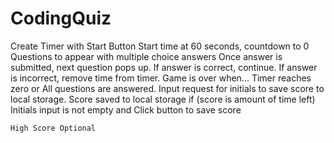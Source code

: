 # CodingQuiz
Create Timer with Start Button
Start time at 60 seconds, countdown to 0
Questions to appear with multiple choice answers
Once answer is submitted, next question pops up.
    If answer is correct, continue.
    If answer is incorrect, remove time from timer.
Game is over when...
    Timer reaches zero or
    All questions are answered.
Input request for initials to save score to local storage.
Score saved to local storage if (score is amount of time left)
    Initials input is not empty and
    Click button to save score

    High Score Optional